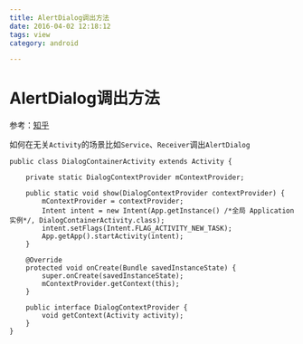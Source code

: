 ```yaml
---
title: AlertDialog调出方法 
date: 2016-04-02 12:18:12
tags: view
category: android

---
```


# AlertDialog调出方法

<!--more-->

参考：[知乎](https://www.zhihu.com/question/37929529/answer/74220125)


如何在无关`Activity`的场景比如`Service`、`Receiver`调出`AlertDialog`

	public class DialogContainerActivity extends Activity {
	
	    private static DialogContextProvider mContextProvider;
	
	    public static void show(DialogContextProvider contextProvider) {
	        mContextProvider = contextProvider;
	        Intent intent = new Intent(App.getInstance() /*全局 Application 实例*/, DialogContainerActivity.class);
	        intent.setFlags(Intent.FLAG_ACTIVITY_NEW_TASK);
	        App.getApp().startActivity(intent);
	    }
	
	    @Override
	    protected void onCreate(Bundle savedInstanceState) {
	        super.onCreate(savedInstanceState);
	        mContextProvider.getContext(this);
	    }
	
	    public interface DialogContextProvider {
	        void getContext(Activity activity);
	    }
	}